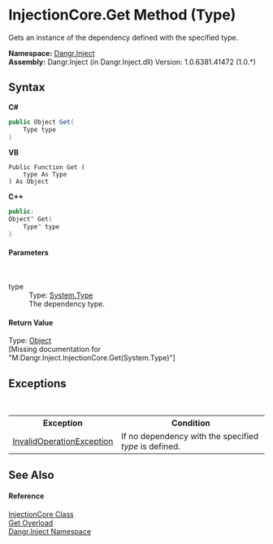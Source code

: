 # InjectionCore.Get Method (Type)
 

Gets an instance of the dependency defined with the specified type.

**Namespace:**&nbsp;<a href="N_Dangr_Inject">Dangr.Inject</a><br />**Assembly:**&nbsp;Dangr.Inject (in Dangr.Inject.dll) Version: 1.0.6381.41472 (1.0.*)

## Syntax

**C#**<br />
``` C#
public Object Get(
	Type type
)
```

**VB**<br />
``` VB
Public Function Get ( 
	type As Type
) As Object
```

**C++**<br />
``` C++
public:
Object^ Get(
	Type^ type
)
```


#### Parameters
&nbsp;<dl><dt>type</dt><dd>Type: <a href="http://msdn2.microsoft.com/en-us/library/42892f65" target="_blank">System.Type</a><br />The dependency type.</dd></dl>

#### Return Value
Type: <a href="http://msdn2.microsoft.com/en-us/library/e5kfa45b" target="_blank">Object</a><br />\[Missing <returns> documentation for "M:Dangr.Inject.InjectionCore.Get(System.Type)"\]

## Exceptions
&nbsp;<table><tr><th>Exception</th><th>Condition</th></tr><tr><td><a href="http://msdn2.microsoft.com/en-us/library/2asft85a" target="_blank">InvalidOperationException</a></td><td>If no dependency with the specified *type* is defined.</td></tr></table>

## See Also


#### Reference
<a href="T_Dangr_Inject_InjectionCore">InjectionCore Class</a><br /><a href="Overload_Dangr_Inject_InjectionCore_Get">Get Overload</a><br /><a href="N_Dangr_Inject">Dangr.Inject Namespace</a><br />